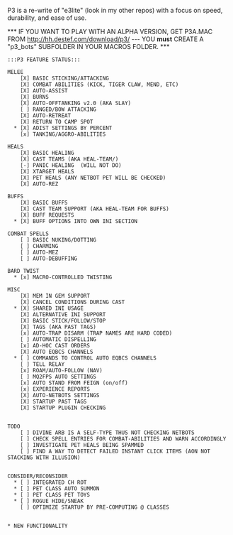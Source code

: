 P3 is a re-write of "e3lite" (look in my other repos) with a focus on speed, durability, and ease of use. 

*** IF YOU WANT TO PLAY WITH AN ALPHA VERSION, GET P3A.MAC FROM http://hh.destef.com/download/p3/  --- YOU **must** CREATE A "p3_bots" SUBFOLDER IN YOUR MACROS FOLDER. ***

    :::P3 FEATURE STATUS:::

    MELEE
        [X] BASIC STICKING/ATTACKING
        [X] COMBAT ABILITIES (KICK, TIGER CLAW, MEND, ETC) 
        [X] AUTO-ASSIST
        [X] BURNS
        [X] AUTO-OFFTANKING v2.0 (AKA SLAY)
        [ ] RANGED/BOW ATTACKING
        [X] AUTO-RETREAT
        [X] RETURN TO CAMP SPOT
      * [X] ADIST SETTINGS BY PERCENT
        [x] TANKING/AGGRO-ABILITIES

    HEALS
        [X] BASIC HEALING
        [X] CAST TEAMS (AKA HEAL-TEAM/)
        [-] PANIC HEALING  (WILL NOT DO)
        [X] XTARGET HEALS
        [X] PET HEALS (ANY NETBOT PET WILL BE CHECKED)
        [X] AUTO-REZ

    BUFFS
        [X] BASIC BUFFS
        [X] CAST TEAM SUPPORT (AKA HEAL-TEAM FOR BUFFS)
        [X] BUFF REQUESTS
      * [X] BUFF OPTIONS INTO OWN INI SECTION

    COMBAT SPELLS
        [ ] BASIC NUKING/DOTTING
        [ ] CHARMING
        [ ] AUTO-MEZ
        [ ] AUTO-DEBUFFING

    BARD TWIST
      * [x] MACRO-CONTROLLED TWISTING

    MISC
        [X] MEM IN GEM SUPPORT
        [X] CANCEL CONDITIONS DURING CAST
      * [X] SHARED INI USAGE
        [X] ALTERNATIVE INI SUPPORT
        [X] BASIC STICK/FOLLOW/STOP
        [X] TAGS (AKA PAST TAGS)
        [x] AUTO-TRAP DISARM (TRAP NAMES ARE HARD CODED)
        [ ] AUTOMATIC DISPELLING
        [x] AD-HOC CAST ORDERS
        [X] AUTO EQBCS CHANNELS
      * [ ] COMMANDS TO CONTROL AUTO EQBCS CHANNELS
        [ ] TELL RELAY
        [x] ROAM/AUTO-FOLLOW (NAV)
        [ ] MQ2FPS AUTO SETTINGS
        [x] AUTO STAND FROM FEIGN (on/off)
        [x] EXPERIENCE REPORTS
        [X] AUTO-NETBOTS SETTINGS
        [X] STARTUP PAST TAGS
        [X] STARTUP PLUGIN CHECKING


    TODO
        [ ] DIVINE ARB IS A SELF-TYPE THUS NOT CHECKING NETBOTS
        [ ] CHECK SPELL ENTRIES FOR COMBAT-ABILITIES AND WARN ACCORDINGLY
        [ ] INVESTIGATE PET HEALS BEING SPAMMED 
        [ ] FIND A WAY TO DETECT FAILED INSTANT CLICK ITEMS (AON NOT STACKING WITH ILLUSION)


    CONSIDER/RECONSIDER
      * [ ] INTEGRATED CH ROT
      * [ ] PET CLASS AUTO SUMMON
      * [ ] PET CLASS PET TOYS
      * [ ] ROGUE HIDE/SNEAK 
        [ ] OPTIMIZE STARTUP BY PRE-COMPUTING @ CLASSES


    * NEW FUNCTIONALITY
